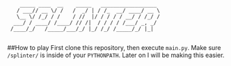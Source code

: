 ```   
    _____ ____  __    _____   __________________ 
   / ___// __ \/ /   /  _/ | / /_  __/ ____/ __ \
   \__ \/ /_/ / /    / //  |/ / / / / __/ / /_/ /
  ___/ / ____/ /____/ // /|  / / / / /___/ _, _/ 
 /____/_/   /_____/___/_/ |_/ /_/ /_____/_/ |_|
                 
```

##How to play
First clone this repository, then execute `main.py`. Make 
sure `/splinter/` is inside of your `PYTHONPATH`. Later on
I will be making this easier.